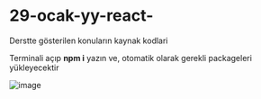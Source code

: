 # 29-ocak-yy-react-
Derstte gösterilen konuların kaynak kodlari

<p>Terminali açıp <b>npm i</b> yazın ve, otomatik olarak gerekli packageleri yükleyecektir</p>

![image](https://github.com/AysKrimn/29-ocak-yy-react-/assets/83617943/652b9c05-c881-4116-b598-b58347a6fa8e)
